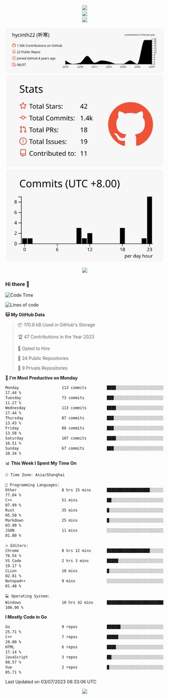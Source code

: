 <div align="center"> <img src="https://metrics.lecoq.io/hycinth22?template=classic&config.timezone=Asia%2FShanghai"> </div>

<div align="center"> <img src="https://github-readme-stats.vercel.app/api/top-langs/?username=hycinth22&hide_title=true&hide_border=true&layout=compact&langs_count=6&text_color=000&icon_color=fff&bg_color=0,52fa5a,4dfcff,c64dff&theme=graywhite" /> </div>

<div align="center"> <img src="https://github-profile-trophy.vercel.app/?username=hycinth22" /> </div>

<div align="center">
 
![](https://raw.githubusercontent.com/hycinth22/hycinth22/main/profile-summary-card-output/swift/0-profile-details.svg)
![](https://raw.githubusercontent.com/hycinth22/hycinth22/main/profile-summary-card-output/swift/3-stats.svg) ![](https://raw.githubusercontent.com/hycinth22/hycinth22/main/profile-summary-card-output/swift/4-productive-time.svg)

</div>

<div align="center"> <img src="https://github-readme-streak-stats.herokuapp.com/?user=hycinth22" /> </div>


### Hi there 👋

<!--
**pinelliar/pinelliar** is a ✨ _special_ ✨ repository because its `README.md` (this file) appears on your GitHub profile.

Here are some ideas to get you started:

- 🔭 I’m currently working on ...
- 🌱 I’m currently learning ...
- 👯 I’m looking to collaborate on ...
- 🤔 I’m looking for help with ...
- 💬 Ask me about ...
- 📫 How to reach me: ...
- 😄 Pronouns: ...
- ⚡ Fun fact: ...
-->

<!--START_SECTION:waka-->
![Code Time](http://img.shields.io/badge/Code%20Time-1%2C080%20hrs%2028%20mins-blue)

![Lines of code](https://img.shields.io/badge/From%20Hello%20World%20I%27ve%20Written-1.3%20million%20lines%20of%20code-blue)

**🐱 My GitHub Data** 

> 📦 170.8 kB Used in GitHub's Storage 
 > 
> 🏆 47 Contributions in the Year 2023
 > 
> 💼 Opted to Hire
 > 
> 📜 24 Public Repositories 
 > 
> 🔑 9 Private Repositories 
 > 
📅 **I'm Most Productive on Monday** 

```text
Monday                   113 commits         ████░░░░░░░░░░░░░░░░░░░░░   17.44 % 
Tuesday                  73 commits          ███░░░░░░░░░░░░░░░░░░░░░░   11.27 % 
Wednesday                113 commits         ████░░░░░░░░░░░░░░░░░░░░░   17.44 % 
Thursday                 87 commits          ███░░░░░░░░░░░░░░░░░░░░░░   13.43 % 
Friday                   88 commits          ███░░░░░░░░░░░░░░░░░░░░░░   13.58 % 
Saturday                 107 commits         ████░░░░░░░░░░░░░░░░░░░░░   16.51 % 
Sunday                   67 commits          ███░░░░░░░░░░░░░░░░░░░░░░   10.34 % 
```


📊 **This Week I Spent My Time On** 

```text
🕑︎ Time Zone: Asia/Shanghai

💬 Programming Languages: 
Other                    8 hrs 15 mins       ███████████████████░░░░░░   77.04 % 
C++                      51 mins             ██░░░░░░░░░░░░░░░░░░░░░░░   07.99 % 
Rust                     35 mins             █░░░░░░░░░░░░░░░░░░░░░░░░   05.50 % 
Markdown                 25 mins             █░░░░░░░░░░░░░░░░░░░░░░░░   03.99 % 
JSON                     11 mins             ░░░░░░░░░░░░░░░░░░░░░░░░░   01.80 % 

🔥 Editors: 
Chrome                   8 hrs 12 mins       ███████████████████░░░░░░   76.54 % 
VS Code                  2 hrs 3 mins        █████░░░░░░░░░░░░░░░░░░░░   19.17 % 
CLion                    18 mins             █░░░░░░░░░░░░░░░░░░░░░░░░   02.81 % 
Notepad++                9 mins              ░░░░░░░░░░░░░░░░░░░░░░░░░   01.48 % 

💻 Operating System: 
Windows                  10 hrs 42 mins      █████████████████████████   100.00 % 
```

**I Mostly Code in Go** 

```text
Go                       9 repos             ██████░░░░░░░░░░░░░░░░░░░   25.71 % 
C++                      7 repos             █████░░░░░░░░░░░░░░░░░░░░   20.00 % 
HTML                     6 repos             ████░░░░░░░░░░░░░░░░░░░░░   17.14 % 
JavaScript               3 repos             ██░░░░░░░░░░░░░░░░░░░░░░░   08.57 % 
Vue                      2 repos             █░░░░░░░░░░░░░░░░░░░░░░░░   05.71 % 
```




 Last Updated on 03/07/2023 08:33:06 UTC
<!--END_SECTION:waka-->


<div align="center">
 
![](https://github-readme-stats.vercel.app/api/wakatime?username=hycinth22&layout=compact&langs_count=10)

</div>
